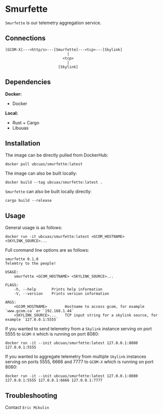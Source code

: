 # Smurfette
`Smurfette` is our telemetry aggregation service.

## Connections
```
[GCOM-X]---<http/s>---[Smurfette]---<tcp>---[Skylink]
                            |
                          <tcp>
                            |
                        [Skylink]
```

## Dependencies
**Docker:**
- Docker

**Local:**
- Rust + Cargo
- Libuuas

## Installation
The image can be directly pulled from DockerHub:
```
docker pull ubcuas/smurfette:latest
```
The image can also be built locally:
```
docker build --tag ubcuas/smurfette:latest .
```
`Smurfette` can also be built locally directly:
```
cargo build --release
```

## Usage
General usage is as follows:
```
docker run -it ubcuas/smurfette:latest <GCOM_HOSTNAME> <SKYLINK_SOURCE>...
```

Full command line options are as follows:
```
smurfette 0.1.0
Telemtry to the people!

USAGE:
    smurfette <GCOM_HOSTNAME> <SKYLINK_SOURCE>...

FLAGS:
    -h, --help       Prints help information
    -V, --version    Prints version information

ARGS:
    <GCOM_HOSTNAME>        Hostname to access gcom, for example `www.gcom.ca` or `192.168.1.44`
    <SKYLINK_SOURCE>...    TCP input string for a skylink source, for example `127.0.0.1:5555`
```

If you wanted to send telemetry from a `Skylink` instance serving on port 5555 to `GCOM-X` which is running on port 8080:
```
docker run -it --init ubcuas/smurfette:latest 127.0.0.1:8080 127.0.0.1:5555
```

If you wanted to aggregate telemetry from multiple `Skylink` instances serving on ports 5555, 6666 and 7777 to `GCOM-X` which is running on port 8080:
```
docker run -it --init ubcuas/smurfette:latest 127.0.0.1:8080 127.0.0.1:5555 127.0.0.1:6666 127.0.0.1:7777
```

## Troubleshooting
Contact `Eric Mikulin`
